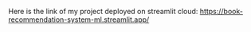 Here is the link of my project deployed on streamlit cloud:
https://book-recommendation-system-ml.streamlit.app/
